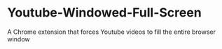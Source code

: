# Youtube-Windowed-Full-Screen
A Chrome extension that forces Youtube videos to fill the entire browser window
